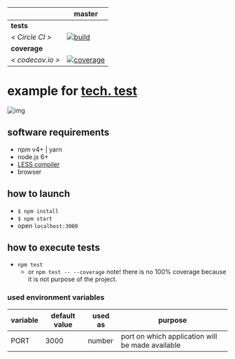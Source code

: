 [ci.tests-master-badge]: https://circleci.com/gh/eugene-matvejev/react.js-cards-example/tree/master.svg?style=svg
[ci.tests-master]: https://circleci.com/gh/eugene-matvejev/react.js-cards-example/tree/master
[ci.coverage-master-badge]: https://codecov.io/gh/eugene-matvejev/react.js-cards-example/branch/master/graph/badge.svg
[ci.coverage-master]: https://codecov.io/gh/eugene-matvejev/react.js-cards-example/branch/master

|                  | master
|---               |---
| __tests__        |
| _< Circle CI >_  | [![build][ci.tests-master-badge]][ci.tests-master]
| __coverage__     |
| _< codecov.io >_ | [![coverage][ci.coverage-master-badge]][ci.coverage-master]

# example for [tech. test](https://github.com/eugene-matvejev/react.js-cards)

![img](https://github.com/eugene-matvejev/react-jest-enzyme-less-demo/blob/master/docs/screencapture-localhost-3000-1516748975936.png)

## software requirements
  * npm v4+ | yarn
  * node.js 6+
  * [LESS compiler](http://http://lesscss.org/)
  * browser

## how to launch
  * `$ npm install`
  * `$ npm start`
  * open `localhost:3000`

## how to execute tests
  * `npm test`
    * or `npm test -- --coverage` note! there is no 100% coverage because it is not purpose of the project.

### used environment variables

| variable          | default value     | used as   | purpose
|---                |---                |---        |---
| PORT              | 3000              | number    | port on which application will be made available
